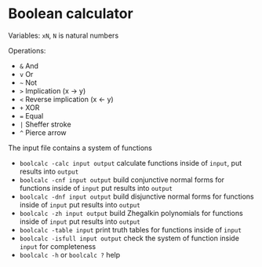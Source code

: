 # Boolean calculator

Variables: `xN`, `N` is natural numbers

Operations:
* `&` And
* `v` Or
* `~` Not
* `>` Implication (x → y)
* `<` Reverse implication (x ← y)
* `+` XOR
* `=` Equal
* `|` Sheffer stroke
* `^` Pierce arrow


The input file contains a system of functions

* `boolcalc -calc input output` calculate functions inside of `input`, put results into `output`
* `boolcalc -cnf input output` build conjunctive normal forms for functions inside of `input` put results into `output` 
* `boolcalc -dnf input output` build disjunctive normal forms for functions inside of `input` put results into `output`
* `boolcalc -zh input output`  build Zhegalkin polynomials for functions inside of `input` put results into `output`
* `boolcalc -table input` print truth tables for functions inside of `input`
* `boolcalc -isfull input output` check the system of function inside `input` for completeness 
* `boolcalc -h` or `boolcalc ?` help
